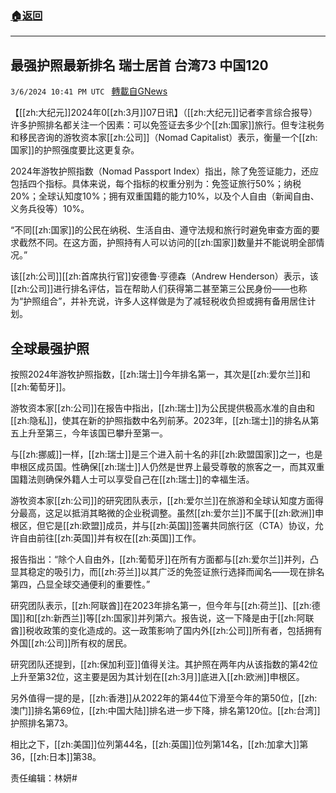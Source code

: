 ###  [:house:返回](README.md)
---


## 最强护照最新排名 瑞士居首 台湾73 中国120
`3/6/2024 10:41 PM UTC ` [轉載自GNews](https://gnews.org/articles/2371892)

【[[zh:大纪元]]2024年0[[zh:3月]]07日讯】（[[zh:大纪元]]记者李言综合报导）许多护照排名都关注一个因素：可以免签证去多少个[[zh:国家]]旅行。但专注税务和移民咨询的游牧资本家[[zh:公司]]（Nomad Capitalist）表示，衡量一个[[zh:国家]]的护照强度要比这更复杂。

2024年游牧护照指数（Nomad Passport Index）指出，除了免签证能力，还应包括四个指标。具体来说，每个指标的权重分别为：免签证旅行50%；纳税20%；全球认知度10%；拥有双重国籍的能力10%，以及个人自由（新闻自由、义务兵役等）10%。

“不同[[zh:国家]]的公民在纳税、生活自由、遵守法规和旅行时避免审查方面的要求截然不同。在这方面，护照持有人可以访问的[[zh:国家]]数量并不能说明全部情况。”

该[[zh:公司]][[zh:首席执行官]]安德鲁‧亨德森（Andrew Henderson）表示，该[[zh:公司]]进行排名评估，旨在帮助人们获得第二甚至第三公民身份——也称为“护照组合”，并补充说，许多人这样做是为了减轻税收负担或拥有备用居住计划。

## 全球最强护照

按照2024年游牧护照指数，[[zh:瑞士]]今年排名第一，其次是[[zh:爱尔兰]]和[[zh:葡萄牙]]。

游牧资本家[[zh:公司]]在报告中指出，[[zh:瑞士]]为公民提供极高水准的自由和[[zh:隐私]]，使其在新的护照指数中名列前茅。2023年，[[zh:瑞士]]的排名从第五上升至第三，今年该国已攀升至第一。

与[[zh:挪威]]一样，[[zh:瑞士]]是三个进入前十名的非[[zh:欧盟国家]]之一，也是申根区成员国。​​​​​​​性确保[[zh:瑞士]]人仍然是世界上最受尊敬的旅客之一，而其双重国籍法则确保外籍人士可以享受自己在[[zh:瑞士]]的幸福生活。

游牧资本家[[zh:公司]]的研究团队表示，[[zh:爱尔兰]]在旅游和全球认知度方面得分最高，这足以抵消其略微的企业税调整。虽然[[zh:爱尔兰]]不属于[[zh:欧洲]]申根区，但它是[[zh:欧盟]]成员，并与[[zh:英国]]签署共同旅行区（CTA）协议，允许自由前往[[zh:英国]]并有权在[[zh:英国]]工作。

报告指出：“除个人自由外，[[zh:葡萄牙]]在所有方面都与[[zh:爱尔兰]]并列，凸显其稳定的吸引力，而[[zh:芬兰]]以其广泛的免签证旅行选择而闻名——现在排名第四，凸显全球交通便利的重要性。”

研究团队表示，[[zh:阿联酋]]在2023年排名第一，但今年与[[zh:荷兰]]、[[zh:德国]]和[[zh:新西兰]]等[[zh:国家]]并列第六。报告说，这一下降是由于[[zh:阿联酋]]税收政策的变化造成的。这一政策影响了国内外[[zh:公司]]所有者，包括拥有外国[[zh:公司]]所有权的居民。

研究团队还提到，[[zh:保加利亚]]值得关注。其护照在两年内从该指数的第42位上升至第32位，这主要是因为其计划在[[zh:3月]]底进入[[zh:欧洲]]申根区。

另外值得一提的是，[[zh:香港]]从2022年的第44位下滑至今年的第50位，[[zh:澳门]]排名第69位，[[zh:中国大陆]]排名进一步下降，排名第120位。[[zh:台湾]]护照排名第73。

相比之下，[[zh:美国]]位列第44名，[[zh:英国]]位列第14名，[[zh:加拿大]]第36，[[zh:日本]]第38。

责任编辑：林妍#
